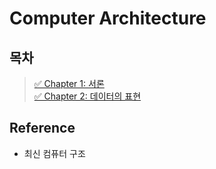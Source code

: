 # Computer Architecture
## 목차
> [✅ Chapter 1: 서론](./chapter01.md)   
> [✅ Chapter 2: 데이터의 표현](./chapter02.md)   
## Reference
- 최신 컴퓨터 구조